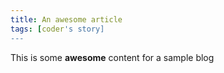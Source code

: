 ```yaml
---
title: An awesome article
tags: [coder's story]
---
```


This is some **awesome** content for a  sample blog